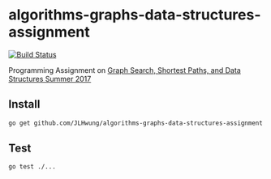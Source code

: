 # algorithms-graphs-data-structures-assignment
[![Build Status](https://travis-ci.org/JLHwung/algorithms-graphs-data-structures-assignment.svg?branch=master)](https://travis-ci.org/JLHwung/algorithms-graphs-data-structures-assignment)

Programming Assignment on [Graph Search, Shortest Paths, and Data Structures Summer 2017](https://www.coursera.org/learn/algorithms-graphs-data-structures/home)

## Install
```bash
go get github.com/JLHwung/algorithms-graphs-data-structures-assignment
```

## Test
```bash
go test ./...
```
